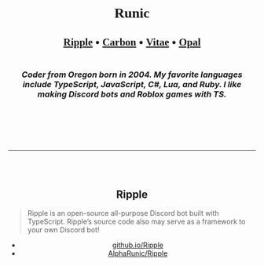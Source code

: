 <html>
    <header>
        <h1 align="center">
            <br>
            <strong style="font-family: Lucida Console;">
            Runic
            </strong>
            <br>
        </h1>
        <h2 align="center">
            <a style="font-family: Fantasy;" href="#ripple">Ripple</a>
            •
            <a style="font-family: Fantasy;"  href="#carbon">Carbon</a>
            •
            <a style="font-family: Fantasy;"  href="#vitae">Vitae</a>
            •
            <a style="font-family: Fantasy;"  href="#opal">Opal</a>
        </h2>
        <h3 align="center">
            <br>
            <i>
            Coder from Oregon born in 2004. My favorite languages include TypeScript, JavaScript, C#, Lua, and Ruby. I like making Discord bots and Roblox games with TS.
            </i>
            <br>
        </h3>
    </header>
    <main>
        <br><br><hr><br>
        <div>
            <br>
            <h2 id="ripple" align="center">
                <b>Ripple</b>
            </h1>
            <blockquote>
            Ripple is an open-source all-purpose Discord bot built with TypeScript. Ripple’s source code also may serve as a framework to your own Discord bot!
            </blockquote>
            <ul align="center">
                <li>
                    <a title="github.io Website" href="https://alpharunic.github.io/Ripple" target="_blank">
                    github.io/Ripple
                    </a>
                </li>
                <li>
                    <a title="Repository" href="https://github.com/AlphaRunic/Ripple" target="_blank">
                    AlphaRunic/Ripple
                    </a>
                </li>
            </ul>
            <br>
        </div>
    </main>
</html>
